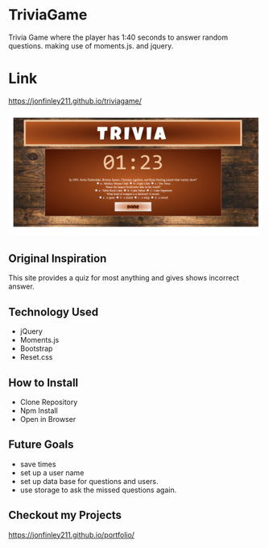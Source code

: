 # TriviaGame
Trivia Game where the player has 1:40 seconds to answer random questions. making use of moments.js. and jquery. 


# Link 
https://jonfinley211.github.io/triviagame/

![Screen Shot](assets/images/trivia-rm.png)

## Original Inspiration
This site provides a quiz for most anything and gives shows incorrect answer.

## Technology Used
- jQuery 
- Moments.js
- Bootstrap
- Reset.css

## How to Install
- Clone Repository
- Npm Install
- Open in Browser


## Future Goals
- save times
- set up a user name 
- set up data base for questions and users. 
- use storage to ask the missed questions again. 

## Checkout my Projects 
https://jonfinley211.github.io/portfolio/








